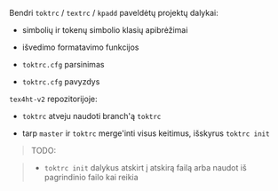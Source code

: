 Bendri `toktrc` / `textrc` / `kpadd` paveldėtų projektų dalykai:

- simbolių ir tokenų simbolio klasių apibrėžimai

- išvedimo formatavimo funkcijos

- `toktrc.cfg` parsinimas

- `toktrc.cfg` pavyzdys

`tex4ht-v2` repozitorijoje:

- `toktrc` atveju naudoti branch'ą `toktrc`

- tarp `master` ir `toktrc` merge'inti visus keitimus, išskyrus `toktrc init`

> TODO:

> - `toktrc init` dalykus atskirt į atskirą failą arba naudot iš pagrindinio failo kai reikia

